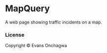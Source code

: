 # MapQuery

A web page showing traffic incidents on a map.

### License
Copyright &copy; Evans Onchagwa
